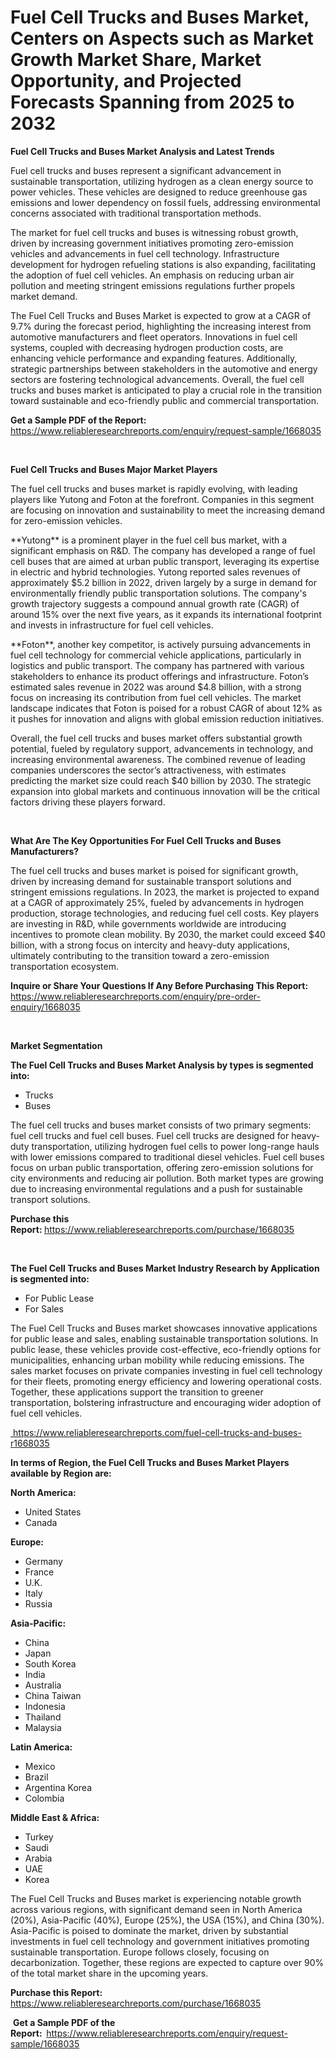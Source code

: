 <p><h1>Fuel Cell Trucks and Buses Market, Centers on Aspects such as Market Growth Market Share, Market Opportunity, and Projected Forecasts Spanning from 2025 to 2032</h1></p><p><strong>Fuel Cell Trucks and Buses Market Analysis and Latest Trends</strong></p>
<p><p>Fuel cell trucks and buses represent a significant advancement in sustainable transportation, utilizing hydrogen as a clean energy source to power vehicles. These vehicles are designed to reduce greenhouse gas emissions and lower dependency on fossil fuels, addressing environmental concerns associated with traditional transportation methods.</p><p>The market for fuel cell trucks and buses is witnessing robust growth, driven by increasing government initiatives promoting zero-emission vehicles and advancements in fuel cell technology. Infrastructure development for hydrogen refueling stations is also expanding, facilitating the adoption of fuel cell vehicles. An emphasis on reducing urban air pollution and meeting stringent emissions regulations further propels market demand.</p><p>The Fuel Cell Trucks and Buses Market is expected to grow at a CAGR of 9.7% during the forecast period, highlighting the increasing interest from automotive manufacturers and fleet operators. Innovations in fuel cell systems, coupled with decreasing hydrogen production costs, are enhancing vehicle performance and expanding features. Additionally, strategic partnerships between stakeholders in the automotive and energy sectors are fostering technological advancements. Overall, the fuel cell trucks and buses market is anticipated to play a crucial role in the transition toward sustainable and eco-friendly public and commercial transportation.</p></p>
<p><strong>Get a Sample PDF of the Report:&nbsp;</strong> <a href="https://www.reliableresearchreports.com/enquiry/request-sample/1668035?utm_campaign=3129&utm_medium=2&utm_source=Github&utm_content=ia&utm_term=19042025&utm_id=fuel-cell-trucks-and-buses">https://www.reliableresearchreports.com/enquiry/request-sample/1668035</a></p>
<p>&nbsp;</p>
<p><strong>Fuel Cell Trucks and Buses Major Market Players</strong></p>
<p><p>The fuel cell trucks and buses market is rapidly evolving, with leading players like Yutong and Foton at the forefront. Companies in this segment are focusing on innovation and sustainability to meet the increasing demand for zero-emission vehicles.</p><p>**Yutong** is a prominent player in the fuel cell bus market, with a significant emphasis on R&D. The company has developed a range of fuel cell buses that are aimed at urban public transport, leveraging its expertise in electric and hybrid technologies. Yutong reported sales revenues of approximately $5.2 billion in 2022, driven largely by a surge in demand for environmentally friendly public transportation solutions. The company's growth trajectory suggests a compound annual growth rate (CAGR) of around 15% over the next five years, as it expands its international footprint and invests in infrastructure for fuel cell vehicles.</p><p>**Foton**, another key competitor, is actively pursuing advancements in fuel cell technology for commercial vehicle applications, particularly in logistics and public transport. The company has partnered with various stakeholders to enhance its product offerings and infrastructure. Foton’s estimated sales revenue in 2022 was around $4.8 billion, with a strong focus on increasing its contribution from fuel cell vehicles. The market landscape indicates that Foton is poised for a robust CAGR of about 12% as it pushes for innovation and aligns with global emission reduction initiatives.</p><p>Overall, the fuel cell trucks and buses market offers substantial growth potential, fueled by regulatory support, advancements in technology, and increasing environmental awareness. The combined revenue of leading companies underscores the sector’s attractiveness, with estimates predicting the market size could reach $40 billion by 2030. The strategic expansion into global markets and continuous innovation will be the critical factors driving these players forward.</p></p>
<p>&nbsp;</p>
<p><strong>What Are The Key Opportunities For Fuel Cell Trucks and Buses Manufacturers?</strong></p>
<p><p>The fuel cell trucks and buses market is poised for significant growth, driven by increasing demand for sustainable transport solutions and stringent emissions regulations. In 2023, the market is projected to expand at a CAGR of approximately 25%, fueled by advancements in hydrogen production, storage technologies, and reducing fuel cell costs. Key players are investing in R&D, while governments worldwide are introducing incentives to promote clean mobility. By 2030, the market could exceed $40 billion, with a strong focus on intercity and heavy-duty applications, ultimately contributing to the transition toward a zero-emission transportation ecosystem.</p></p>
<p><strong>Inquire or Share Your Questions If Any Before Purchasing This Report:</strong> <a href="https://www.reliableresearchreports.com/enquiry/pre-order-enquiry/1668035?utm_campaign=3129&utm_medium=2&utm_source=Github&utm_content=ia&utm_term=19042025&utm_id=fuel-cell-trucks-and-buses">https://www.reliableresearchreports.com/enquiry/pre-order-enquiry/1668035</a></p>
<p>&nbsp;</p>
<p><strong>Market Segmentation</strong></p>
<p><strong>The Fuel Cell Trucks and Buses Market Analysis by types is segmented into:</strong></p>
<p><ul><li>Trucks</li><li>Buses</li></ul></p>
<p><p>The fuel cell trucks and buses market consists of two primary segments: fuel cell trucks and fuel cell buses. Fuel cell trucks are designed for heavy-duty transportation, utilizing hydrogen fuel cells to power long-range hauls with lower emissions compared to traditional diesel vehicles. Fuel cell buses focus on urban public transportation, offering zero-emission solutions for city environments and reducing air pollution. Both market types are growing due to increasing environmental regulations and a push for sustainable transport solutions.</p></p>
<p><strong>Purchase this Report:&nbsp;</strong><a href="https://www.reliableresearchreports.com/purchase/1668035?utm_campaign=3129&utm_medium=2&utm_source=Github&utm_content=ia&utm_term=19042025&utm_id=fuel-cell-trucks-and-buses">https://www.reliableresearchreports.com/purchase/1668035</a></p>
<p>&nbsp;</p>
<p><strong>The Fuel Cell Trucks and Buses Market Industry Research by Application is segmented into:</strong></p>
<p><ul><li>For Public Lease</li><li>For Sales</li></ul></p>
<p><p>The Fuel Cell Trucks and Buses market showcases innovative applications for public lease and sales, enabling sustainable transportation solutions. In public lease, these vehicles provide cost-effective, eco-friendly options for municipalities, enhancing urban mobility while reducing emissions. The sales market focuses on private companies investing in fuel cell technology for their fleets, promoting energy efficiency and lowering operational costs. Together, these applications support the transition to greener transportation, bolstering infrastructure and encouraging wider adoption of fuel cell vehicles.</p></p>
<p><a href="https://www.reliableresearchreports.com/fuel-cell-trucks-and-buses-r1668035?utm_campaign=3129&utm_medium=2&utm_source=Github&utm_content=ia&utm_term=19042025&utm_id=fuel-cell-trucks-and-buses">&nbsp;https://www.reliableresearchreports.com/fuel-cell-trucks-and-buses-r1668035</a></p>
<p><strong>In terms of Region, the Fuel Cell Trucks and Buses Market Players available by Region are:</strong></p>
<p>
    <p> <strong> North America: </strong>
        <ul>
            <li>United States</li>
            <li>Canada</li>
        </ul>
        </p> 
    <p> <strong> Europe: </strong>
        <ul>
            <li>Germany</li>
            <li>France</li>
            <li>U.K.</li>
            <li>Italy</li>
            <li>Russia</li>
        </ul>
        </p> 
    <p> <strong> Asia-Pacific: </strong>
        <ul>
            <li>China</li>
            <li>Japan</li>
            <li>South Korea</li>
            <li>India</li>
            <li>Australia</li>
            <li>China Taiwan</li>
            <li>Indonesia</li>
            <li>Thailand</li>
            <li>Malaysia</li>
        </ul>
        </p> 
    <p> <strong> Latin America: </strong>
        <ul>
            <li>Mexico</li>
            <li>Brazil</li>
            <li>Argentina Korea</li>
            <li>Colombia</li>
        </ul>
        </p> 
    <p> <strong> Middle East & Africa: </strong>
        <ul>
            <li>Turkey</li>
            <li>Saudi</li>
            <li>Arabia</li>
            <li>UAE</li>
            <li>Korea</li>
        </ul>
    </p>
    </p>
<p><p>The Fuel Cell Trucks and Buses market is experiencing notable growth across various regions, with significant demand seen in North America (20%), Asia-Pacific (40%), Europe (25%), the USA (15%), and China (30%). Asia-Pacific is poised to dominate the market, driven by substantial investments in fuel cell technology and government initiatives promoting sustainable transportation. Europe follows closely, focusing on decarbonization. Together, these regions are expected to capture over 90% of the total market share in the upcoming years.</p></p>
<p><strong>Purchase this Report: </strong><a href="https://www.reliableresearchreports.com/purchase/1668035?utm_campaign=3129&utm_medium=2&utm_source=Github&utm_content=ia&utm_term=19042025&utm_id=fuel-cell-trucks-and-buses">https://www.reliableresearchreports.com/purchase/1668035</a></p>
<p>&nbsp;<strong>Get a Sample PDF of the Report:&nbsp;&nbsp;</strong><a href="https://www.reliableresearchreports.com/enquiry/request-sample/1668035?utm_campaign=3129&utm_medium=2&utm_source=Github&utm_content=ia&utm_term=19042025&utm_id=fuel-cell-trucks-and-buses">https://www.reliableresearchreports.com/enquiry/request-sample/1668035</a></p>
<p><strong></strong></p>
<p><p></p><p></p><p></p></p>